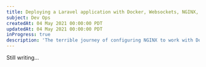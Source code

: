 ```yaml
---
title: Deploying a Laravel application with Docker, Websockets, NGINX, and Let's Encrypt.
subject: Dev Ops
createdAt: 04 May 2021 00:00:00 PDT
updatedAt: 04 May 2021 00:00:00 PDT
inProgress: true
description: 'The terrible journey of configuring NGINX to work with Docker containers, websockets, and SSL. Having exhausted every article regarding this issue, maybe this blog can appear somewhere and help another developer out.'
---
```


Still writing...
